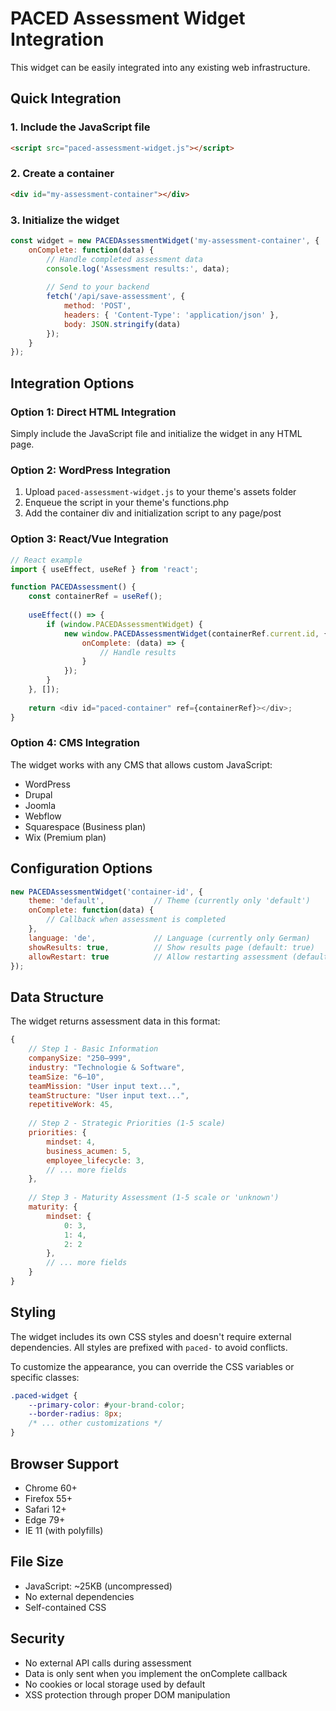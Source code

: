 # PACED Assessment Widget Integration

This widget can be easily integrated into any existing web infrastructure.

## Quick Integration

### 1. Include the JavaScript file
```html
<script src="paced-assessment-widget.js"></script>
```

### 2. Create a container
```html
<div id="my-assessment-container"></div>
```

### 3. Initialize the widget
```javascript
const widget = new PACEDAssessmentWidget('my-assessment-container', {
    onComplete: function(data) {
        // Handle completed assessment data
        console.log('Assessment results:', data);
        
        // Send to your backend
        fetch('/api/save-assessment', {
            method: 'POST',
            headers: { 'Content-Type': 'application/json' },
            body: JSON.stringify(data)
        });
    }
});
```

## Integration Options

### Option 1: Direct HTML Integration
Simply include the JavaScript file and initialize the widget in any HTML page.

### Option 2: WordPress Integration
1. Upload `paced-assessment-widget.js` to your theme's assets folder
2. Enqueue the script in your theme's functions.php
3. Add the container div and initialization script to any page/post

### Option 3: React/Vue Integration
```javascript
// React example
import { useEffect, useRef } from 'react';

function PACEDAssessment() {
    const containerRef = useRef();
    
    useEffect(() => {
        if (window.PACEDAssessmentWidget) {
            new window.PACEDAssessmentWidget(containerRef.current.id, {
                onComplete: (data) => {
                    // Handle results
                }
            });
        }
    }, []);
    
    return <div id="paced-container" ref={containerRef}></div>;
}
```

### Option 4: CMS Integration
The widget works with any CMS that allows custom JavaScript:
- WordPress
- Drupal
- Joomla
- Webflow
- Squarespace (Business plan)
- Wix (Premium plan)

## Configuration Options

```javascript
new PACEDAssessmentWidget('container-id', {
    theme: 'default',           // Theme (currently only 'default')
    onComplete: function(data) {
        // Callback when assessment is completed
    },
    language: 'de',             // Language (currently only German)
    showResults: true,          // Show results page (default: true)
    allowRestart: true          // Allow restarting assessment (default: true)
});
```

## Data Structure

The widget returns assessment data in this format:

```javascript
{
    // Step 1 - Basic Information
    companySize: "250–999",
    industry: "Technologie & Software",
    teamSize: "6–10",
    teamMission: "User input text...",
    teamStructure: "User input text...",
    repetitiveWork: 45,
    
    // Step 2 - Strategic Priorities (1-5 scale)
    priorities: {
        mindset: 4,
        business_acumen: 5,
        employee_lifecycle: 3,
        // ... more fields
    },
    
    // Step 3 - Maturity Assessment (1-5 scale or 'unknown')
    maturity: {
        mindset: {
            0: 3,
            1: 4,
            2: 2
        },
        // ... more fields
    }
}
```

## Styling

The widget includes its own CSS styles and doesn't require external dependencies. All styles are prefixed with `paced-` to avoid conflicts.

To customize the appearance, you can override the CSS variables or specific classes:

```css
.paced-widget {
    --primary-color: #your-brand-color;
    --border-radius: 8px;
    /* ... other customizations */
}
```

## Browser Support

- Chrome 60+
- Firefox 55+
- Safari 12+
- Edge 79+
- IE 11 (with polyfills)

## File Size

- JavaScript: ~25KB (uncompressed)
- No external dependencies
- Self-contained CSS

## Security

- No external API calls during assessment
- Data is only sent when you implement the onComplete callback
- No cookies or local storage used by default
- XSS protection through proper DOM manipulation
